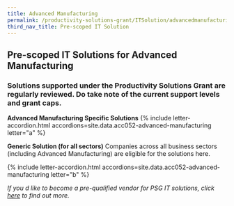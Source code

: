 ```yaml
---
title: Advanced Manufacturing
permalink: /productivity-solutions-grant/ITSolution/advancedmanufacturing/
third_nav_title: Pre-scoped IT Solution
---
```


## Pre-scoped IT Solutions for Advanced Manufacturing

### Solutions supported under the Productivity Solutions Grant are regularly reviewed. Do take note of the current support levels and grant caps.

**Advanced Manufacturing Specific Solutions**
{% include letter-accordion.html accordions=site.data.acc052-advanced-manufacturing letter="a" %}

**Generic Solution (for all sectors)**
Companies across all business sectors (including Advanced Manufacturing) are eligible for the solutions here.

{% include letter-accordion.html accordions=site.data.acc052-advanced-manufacturing letter="b" %}


_If you d like to become a pre-qualified vendor for PSG IT solutions, click <a target='_blank' href='https://www.imda.gov.sg/icmvendors' >here</a> to find out more._